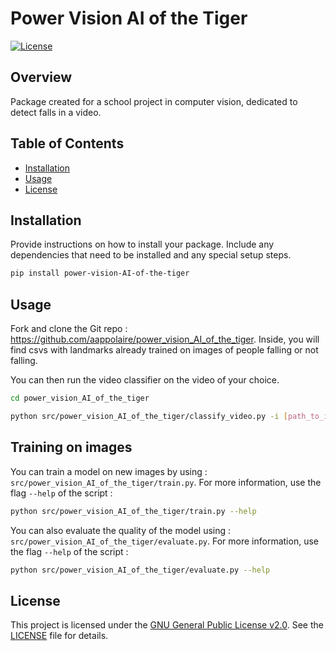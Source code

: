 # Power Vision AI of the Tiger

[![License](https://img.shields.io/badge/license-GNU%20GPLv2-blue.svg)](LICENSE)

## Overview

Package created for a school project in computer vision, dedicated to detect falls in a video.

## Table of Contents

- [Installation](#installation)
- [Usage](#usage)
- [License](#license)

## Installation

Provide instructions on how to install your package. Include any dependencies that need to be installed and any special setup steps.

```bash
pip install power-vision-AI-of-the-tiger
```
## Usage

Fork and clone the Git repo : https://github.com/aappolaire/power_vision_AI_of_the_tiger. 
Inside, you will find csvs with landmarks already trained on images of people falling or not falling. 

You can then run the video classifier on the video of your choice.

```bash
cd power_vision_AI_of_the_tiger

python src/power_vision_AI_of_the_tiger/classify_video.py -i [path_to_input_video] -o [path_to_output_video] --path_csv_out ./results/csv_out --display
```

## Training on images

You can train a model on new images by using : ``src/power_vision_AI_of_the_tiger/train.py``.
For more information, use the flag ``--help`` of the script : 

```bash
python src/power_vision_AI_of_the_tiger/train.py --help
```

You can also evaluate the quality of the model using : ``src/power_vision_AI_of_the_tiger/evaluate.py``.
For more information, use the flag ``--help`` of the script : 

```bash
python src/power_vision_AI_of_the_tiger/evaluate.py --help
```

## License

This project is licensed under the [GNU General Public License v2.0](LICENSE). See the [LICENSE](LICENSE) file for details.
